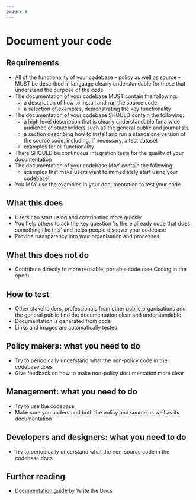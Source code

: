 ```yaml
---
order: 8
---
```

# Document your code

## Requirements

* All of the functionality of your codebase – policy as well as source – MUST be described in language clearly understandable for those that understand the purpose of the code
* The documentation of your codebase MUST contain the following:
    * a description of how to install and run the source code
    * a selection of examples, demonstrating the key functionality
* The documentation of your codebase SHOULD contain the following:
    * a high level description that is clearly understandable for a wide audience of stakeholders such as the general public and journalists
    * a section describing how to install and run a standalone version of the source code, including, if necessary, a test dataset
    * examples for all functionality
* There SHOULD be continuous integration tests for the quality of your documentation
* The documentation of your codebase MAY contain the following:
    * examples that make users want to immediately start using your codebase!
* You MAY use the examples in your documentation to test your code

## What this does

* Users can start using and contributing more quickly
* You help others to ask the key question 'is there already code that does something like this' and helps people discover your codebase
* Provide transparency into your organisation and processes

## What this does not do

* Contribute directly to more reusable, portable code (see Coding in the open)

## How to test

* Other stakeholders, professionals from other public organisations and the general public find the documentation clear and understandable
* Documentation is generated from code
* Links and images are automatically tested

## Policy makers: what you need to do

* Try to periodically understand what the non-policy code in the codebase does
* Give feedback on how to make non-policy documentation more clear

## Management: what you need to do

* Try to use the codebase
* Make sure you understand both the policy and source as well as its documentation

## Developers and designers: what you need to do

* Try to periodically understand what the non-source code in the codebase does

## Further reading
* [Documentation guide](https://www.writethedocs.org/guide/) by Write the Docs
